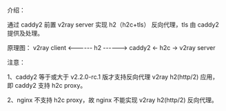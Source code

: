 介绍：

通过 caddy2 前置 v2ray server 实现 h2（h2c+tls） 反向代理，tls 由 caddy2 提供及处理。

原理图： v2ray client <------ h2 ------> caddy2 <- h2c -> v2ray server

注意： 

1、caddy2 等于或大于 v2.2.0-rc.1 版才支持反向代理 v2ray h2(http/2) 应用，即 caddy2 支持 h2c proxy。

2、nginx 不支持 h2c proxy，故 nginx 不能实现 v2ray h2(http/2) 反向代理。
